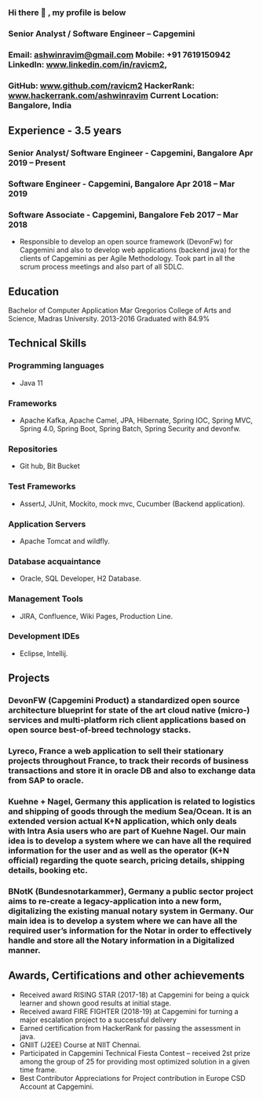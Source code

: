 ### Hi there 👋 , my profile is below

<!--
**ravicm2/ravicm2** is a ✨ _special_ ✨ repository because its `README.md` (this file) appears on your GitHub profile.

Here are some ideas to get you started:

- 🔭 I’m currently working on ...
- 🌱 I’m currently learning ...
- 👯 I’m looking to collaborate on ...
- 🤔 I’m looking for help with ...
- 💬 Ask me about ...
- 📫 How to reach me: ...
- 😄 Pronouns: ...
- ⚡ Fun fact: ...
-->

### Senior Analyst / Software Engineer – Capgemini
### Email: ashwinravim@gmail.com Mobile: +91 7619150942 LinkedIn: www.linkedin.com/in/ravicm2,
### GitHub: www.github.com/ravicm2 HackerRank: www.hackerrank.com/ashwinravim Current Location: Bangalore, India

## Experience - 3.5 years
### Senior Analyst/ Software Engineer - Capgemini, Bangalore Apr 2019 – Present
### Software Engineer - Capgemini, Bangalore Apr 2018 – Mar 2019
### Software Associate - Capgemini, Bangalore Feb 2017 – Mar 2018

* Responsible to develop an open source framework (DevonFw) for Capgemini and also to develop web applications (backend java) for the clients of Capgemini as per Agile Methodology. Took part in all the scrum process meetings and also part of all SDLC.

## Education
Bachelor of Computer Application
Mar Gregorios College of Arts and Science, Madras University. 2013-2016
Graduated with 84.9%

## Technical Skills
### Programming languages	
* Java 11
### Frameworks	
* Apache Kafka, Apache Camel, JPA, Hibernate, Spring IOC, Spring MVC, Spring 4.0, Spring Boot, Spring Batch, Spring Security and devonfw.
### Repositories	
* Git hub, Bit Bucket
### Test Frameworks	
* AssertJ, JUnit, Mockito, mock mvc, Cucumber (Backend application).
### Application Servers	
* Apache Tomcat and wildfly.
### Database acquaintance 
* Oracle, SQL Developer, H2 Database.
### Management Tools 	
* JIRA, Confluence, Wiki Pages, Production Line.
### Development IDEs 	
* Eclipse, Intellij.

## Projects
### DevonFW (Capgemini Product) a standardized open source architecture blueprint for state of the art cloud native (micro-) services and multi-platform rich client applications based on open source best-of-breed technology stacks.

### Lyreco, France a web application to sell their stationary projects throughout France, to track their records of business transactions and store it in oracle DB and also to exchange data from SAP to oracle.

### Kuehne + Nagel, Germany this application is related to logistics and shipping of goods through the medium Sea/Ocean. It is an extended version actual K+N application, which only deals with Intra Asia users who are part of Kuehne Nagel. Our main idea is to develop a system where we can have all the required information for the user and as well as the operator (K+N official) regarding the quote search, pricing details, shipping details, booking etc.

### BNotK (Bundesnotarkammer), Germany a public sector project aims to re-create a legacy-application into a new form, digitalizing the existing manual notary system in Germany. Our main idea is to develop a system where we can have all the required user’s information for the Notar in order to effectively handle and store all the Notary information in a Digitalized manner.

## Awards, Certifications and other achievements
*	Received award RISING STAR (2017-18) at Capgemini for being a quick learner and shown good results at initial stage.
*	Received award FIRE FIGHTER (2018-19) at Capgemini for turning a major escalation project to a successful delivery
*	Earned certification from HackerRank for passing the assessment in java.
*	GNIIT (J2EE) Course at NIIT Chennai.
*	Participated in Capgemini Technical Fiesta Contest – received 2st prize among the group of 25 for providing most optimized solution in a given time frame.
*	Best Contributor Appreciations for Project contribution in Europe CSD Account at Capgemini.
